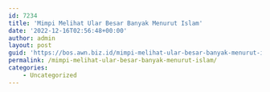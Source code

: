 ```yaml
---
id: 7234
title: 'Mimpi Melihat Ular Besar Banyak Menurut Islam'
date: '2022-12-16T02:56:48+00:00'
author: admin
layout: post
guid: 'https://bos.awn.biz.id/mimpi-melihat-ular-besar-banyak-menurut-islam/'
permalink: /mimpi-melihat-ular-besar-banyak-menurut-islam/
categories:
    - Uncategorized
---
```


